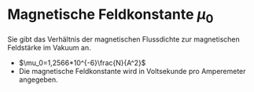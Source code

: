 # Magnetische Feldkonstante $\mu_0$
Sie gibt das Verhältnis der magnetischen Flussdichte zur magnetischen Feldstärke im Vakuum an.

- $\mu_0=1,2566*10^{-6}\frac{N}{A^2}$
- Die magnetische Feldkonstante wird in Voltsekunde pro Amperemeter angegeben.
